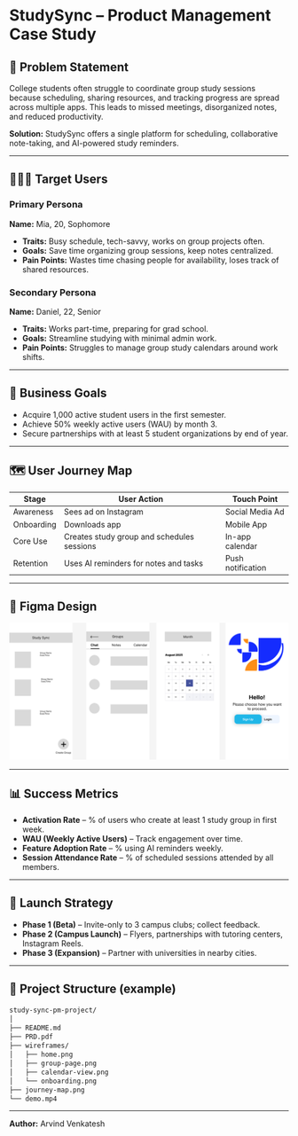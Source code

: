 # StudySync – Product Management Case Study

## 📌 Problem Statement
College students often struggle to coordinate group study sessions because scheduling, sharing resources, and tracking progress are spread across multiple apps. This leads to missed meetings, disorganized notes, and reduced productivity. 

**Solution:** StudySync offers a single platform for scheduling, collaborative note-taking, and AI-powered study reminders.

---

## 🧑‍🤝‍🧑 Target Users

### Primary Persona
**Name:** Mia, 20, Sophomore  
- **Traits:** Busy schedule, tech-savvy, works on group projects often.  
- **Goals:** Save time organizing group sessions, keep notes centralized.  
- **Pain Points:** Wastes time chasing people for availability, loses track of shared resources.  

### Secondary Persona
**Name:** Daniel, 22, Senior  
- **Traits:** Works part-time, preparing for grad school.  
- **Goals:** Streamline studying with minimal admin work.  
- **Pain Points:** Struggles to manage group study calendars around work shifts.  

---

## 🎯 Business Goals
- Acquire 1,000 active student users in the first semester.
- Achieve 50% weekly active users (WAU) by month 3.
- Secure partnerships with at least 5 student organizations by end of year.

---

## 🗺 User Journey Map

| Stage       | User Action                            | Touch Point     |
|-------------|----------------------------------------|-----------------|
| Awareness   | Sees ad on Instagram                   | Social Media Ad |
| Onboarding  | Downloads app                          | Mobile App      |
| Core Use    | Creates study group and schedules sessions | In-app calendar |
| Retention   | Uses AI reminders for notes and tasks  | Push notification |

---

## 🎨 Figma Design
![StudySync Wireframes](StudySync.png)


---

## 📊 Success Metrics
- **Activation Rate** – % of users who create at least 1 study group in first week.
- **WAU (Weekly Active Users)** – Track engagement over time.
- **Feature Adoption Rate** – % using AI reminders weekly.
- **Session Attendance Rate** – % of scheduled sessions attended by all members.

---

## 🚀 Launch Strategy
- **Phase 1 (Beta)** – Invite-only to 3 campus clubs; collect feedback.
- **Phase 2 (Campus Launch)** – Flyers, partnerships with tutoring centers, Instagram Reels.
- **Phase 3 (Expansion)** – Partner with universities in nearby cities.

---


## 📂 Project Structure (example)
```
study-sync-pm-project/
│
├── README.md
├── PRD.pdf
├── wireframes/
│   ├── home.png
│   ├── group-page.png
│   ├── calendar-view.png
│   └── onboarding.png
├── journey-map.png
└── demo.mp4
```

---

**Author:** Arvind Venkatesh
